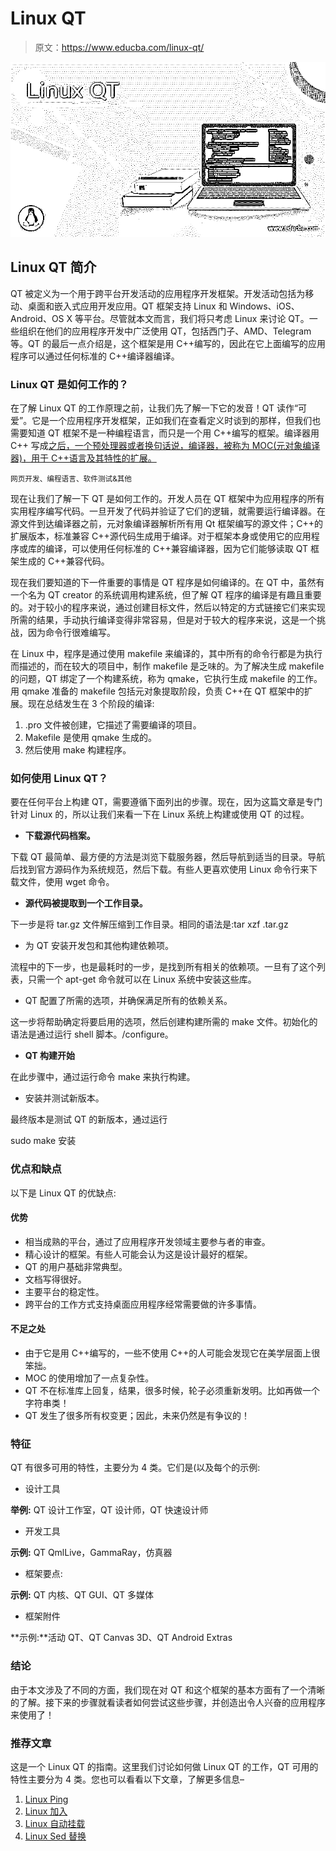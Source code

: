 # Linux QT

> 原文：<https://www.educba.com/linux-qt/>

![Linux QT](img/07736c343213995aabdb8ff48dc79b7e.png)



## Linux QT 简介

QT 被定义为一个用于跨平台开发活动的应用程序开发框架。开发活动包括为移动、桌面和嵌入式应用开发应用。QT 框架支持 Linux 和 Windows、iOS、Android、OS X 等平台。尽管就本文而言，我们将只考虑 Linux 来讨论 QT。一些组织在他们的应用程序开发中广泛使用 QT，包括西门子、AMD、Telegram 等。QT 的最后一点介绍是，这个框架是用 C++编写的，因此在它上面编写的应用程序可以通过任何标准的 C++编译器编译。

### Linux QT 是如何工作的？

在了解 Linux QT 的工作原理之前，让我们先了解一下它的发音！QT 读作“可爱”。它是一个应用程序开发框架，正如我们在查看定义时谈到的那样，但我们也需要知道 QT 框架不是一种编程语言，而只是一个用 C++编写的框架。编译器用 C++ 写成[之后，一个预处理器或者换句话说，编译器，被称为 MOC(元对象编译器)，用于 C++语言及其特性的扩展。](https://www.educba.com/what-is-c-plus-plus/)

<small>网页开发、编程语言、软件测试&其他</small>

现在让我们了解一下 QT 是如何工作的。开发人员在 QT 框架中为应用程序的所有实用程序编写代码。一旦开发了代码并验证了它们的逻辑，就需要运行编译器。在源文件到达编译器之前，元对象编译器解析所有用 Qt 框架编写的源文件；C++的扩展版本，标准兼容 C++源代码生成用于编译。对于框架本身或使用它的应用程序或库的编译，可以使用任何标准的 C++兼容编译器，因为它们能够读取 QT 框架生成的 C++兼容代码。

现在我们要知道的下一件重要的事情是 QT 程序是如何编译的。在 QT 中，虽然有一个名为 QT creator 的系统调用构建系统，但了解 QT 程序的编译是有趣且重要的。对于较小的程序来说，通过创建目标文件，然后以特定的方式链接它们来实现所需的结果，手动执行编译变得非常容易，但是对于较大的程序来说，这是一个挑战，因为命令行很难编写。

在 Linux 中，程序是通过使用 makefile 来编译的，其中所有的命令行都是为执行而描述的，而在较大的项目中，制作 makefile 是乏味的。为了解决生成 makefile 的问题，QT 绑定了一个构建系统，称为 qmake，它执行生成 makefile 的工作。用 qmake 准备的 makefile 包括元对象提取阶段，负责 C++在 QT 框架中的扩展。现在总结发生在 3 个阶段的编译:

1.  .pro 文件被创建，它描述了需要编译的项目。
2.  Makefile 是使用 qmake 生成的。
3.  然后使用 make 构建程序。

### 如何使用 Linux QT？

要在任何平台上构建 QT，需要遵循下面列出的步骤。现在，因为这篇文章是专门针对 Linux 的，所以让我们来看一下在 Linux 系统上构建或使用 QT 的过程。

*   **下载源代码档案。**

下载 QT 最简单、最方便的方法是浏览下载服务器，然后导航到适当的目录。导航后找到官方源码作为系统规范，然后下载。有些人更喜欢使用 Linux 命令行来下载文件，使用 wget 命令。

*   **源代码被提取到一个工作目录。**

下一步是将 tar.gz 文件解压缩到工作目录。相同的语法是:tar xzf <filename>.tar.gz</filename>

*   为 QT 安装开发包和其他构建依赖项。

流程中的下一步，也是最耗时的一步，是找到所有相关的依赖项。一旦有了这个列表，只需一个 apt-get 命令就可以在 Linux 系统中安装这些库。

*   QT 配置了所需的选项，并确保满足所有的依赖关系。

这一步将帮助确定将要启用的选项，然后创建构建所需的 make 文件。初始化的语法是通过运行 shell 脚本。/configure。

*   **QT 构建开始**

在此步骤中，通过运行命令 make 来执行构建。

*   安装并测试新版本。

最终版本是测试 QT 的新版本，通过运行

sudo make 安装

### 优点和缺点

以下是 Linux QT 的优缺点:

#### 优势

*   相当成熟的平台，通过了应用程序开发领域主要参与者的审查。
*   精心设计的框架。有些人可能会认为这是设计最好的框架。
*   QT 的用户基础非常典型。
*   文档写得很好。
*   主要平台的稳定性。
*   跨平台的工作方式支持桌面应用程序经常需要做的许多事情。

#### 不足之处

*   由于它是用 C++编写的，一些不使用 C++的人可能会发现它在美学层面上很笨拙。
*   MOC 的使用增加了一点复杂性。
*   QT 不在标准库上回复，结果，很多时候，轮子必须重新发明。比如再做一个字符串类！
*   QT 发生了很多所有权变更；因此，未来仍然是有争议的！

### 特征

QT 有很多可用的特性，主要分为 4 类。它们是(以及每个的示例:

*   设计工具

**举例:** QT 设计工作室，QT 设计师，QT 快速设计师

*   开发工具

**示例:** QT QmlLive，GammaRay，仿真器

*   框架要点:

**示例:** QT 内核、QT GUI、QT 多媒体

*   框架附件

**示例:**活动 QT、QT Canvas 3D、QT Android Extras

### 结论

由于本文涉及了不同的方面，我们现在对 QT 和这个框架的基本方面有了一个清晰的了解。接下来的步骤就看读者如何尝试这些步骤，并创造出令人兴奋的应用程序来使用了！

### 推荐文章

这是一个 Linux QT 的指南。这里我们讨论如何做 Linux QT 的工作，QT 可用的特性主要分为 4 类。您也可以看看以下文章，了解更多信息–

1.  [Linux Ping](https://www.educba.com/linux-ping/)
2.  [Linux 加入](https://www.educba.com/linux-join/)
3.  [Linux 自动挂载](https://www.educba.com/linux-automount/)
4.  [Linux Sed 替换](https://www.educba.com/linux-sed-replace/)





